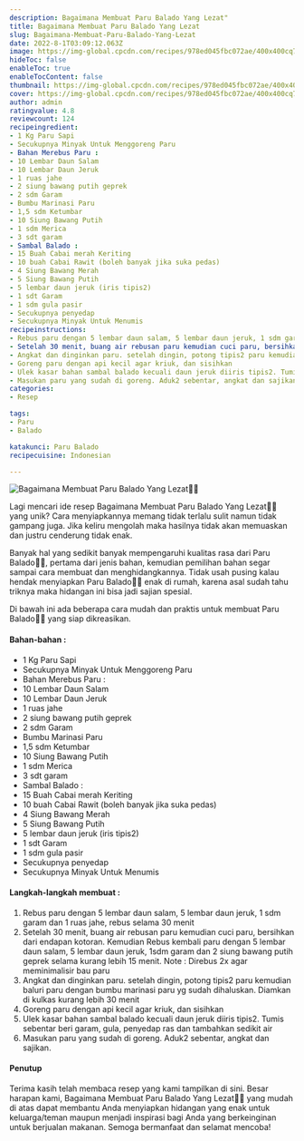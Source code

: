 ```yaml
---
description: Bagaimana Membuat Paru Balado Yang Lezat"
title: Bagaimana Membuat Paru Balado Yang Lezat
slug: Bagaimana-Membuat-Paru-Balado-Yang-Lezat
date: 2022-8-1T03:09:12.063Z
image: https://img-global.cpcdn.com/recipes/978ed045fbc072ae/400x400cq70/photo.jpg
hideToc: false
enableToc: true
enableTocContent: false
thumbnail: https://img-global.cpcdn.com/recipes/978ed045fbc072ae/400x400cq70/photo.jpg
cover: https://img-global.cpcdn.com/recipes/978ed045fbc072ae/400x400cq70/photo.jpg
author: admin
ratingvalue: 4.8
reviewcount: 124
recipeingredient:
- 1 Kg Paru Sapi
- Secukupnya Minyak Untuk Menggoreng Paru
- Bahan Merebus Paru :
- 10 Lembar Daun Salam
- 10 Lembar Daun Jeruk
- 1 ruas jahe
- 2 siung bawang putih geprek
- 2 sdm Garam
- Bumbu Marinasi Paru
- 1,5 sdm Ketumbar
- 10 Siung Bawang Putih
- 1 sdm Merica
- 3 sdt garam
- Sambal Balado :
- 15 Buah Cabai merah Keriting
- 10 buah Cabai Rawit (boleh banyak jika suka pedas)
- 4 Siung Bawang Merah
- 5 Siung Bawang Putih
- 5 lembar daun jeruk (iris tipis2)
- 1 sdt Garam
- 1 sdm gula pasir
- Secukupnya penyedap
- Secukupnya Minyak Untuk Menumis
recipeinstructions:
- Rebus paru dengan 5 lembar daun salam, 5 lembar daun jeruk, 1 sdm garam dan 1 ruas jahe, rebus selama 30 menit
- Setelah 30 menit, buang air rebusan paru kemudian cuci paru, bersihkan dari endapan kotoran. Kemudian Rebus kembali paru dengan 5 lembar daun salam, 5 lembar daun jeruk, 1sdm garam dan 2 siung bawang putih geprek selama kurang lebih 15 menit. Note : Direbus 2x agar meminimalisir bau paru
- Angkat dan dinginkan paru. setelah dingin, potong tipis2 paru kemudian baluri paru dengan bumbu marinasi paru yg sudah dihaluskan. Diamkan di kulkas kurang lebih 30 menit
- Goreng paru dengan api kecil agar kriuk, dan sisihkan
- Ulek kasar bahan sambal balado kecuali daun jeruk diiris tipis2. Tumis sebentar beri garam, gula, penyedap ras dan tambahkan sedikit air
- Masukan paru yang sudah di goreng. Aduk2 sebentar, angkat dan sajikan.
categories:
- Resep

tags:
- Paru
- Balado

katakunci: Paru Balado
recipecuisine: Indonesian

---
```


![Bagaimana Membuat Paru Balado Yang Lezat👩‍🍳](https://img-global.cpcdn.com/recipes/978ed045fbc072ae/400x400cq70/photo.jpg)

Lagi mencari ide resep Bagaimana Membuat Paru Balado Yang Lezat👩‍🍳 yang unik? Cara menyiapkannya memang tidak terlalu sulit namun tidak gampang juga. Jika keliru mengolah maka hasilnya tidak akan memuaskan dan justru cenderung tidak enak.

Banyak hal yang sedikit banyak mempengaruhi kualitas rasa dari Paru Balado👩‍🍳, pertama dari jenis bahan, kemudian pemilihan bahan segar sampai cara membuat dan menghidangkannya. Tidak usah pusing kalau hendak menyiapkan Paru Balado👩‍🍳 enak di rumah, karena asal sudah tahu triknya maka hidangan ini bisa jadi sajian spesial.

Di bawah ini ada beberapa cara mudah dan praktis untuk membuat Paru Balado👩‍🍳 yang siap dikreasikan.

<!--inarticleads1-->

#### Bahan-bahan :

- 1 Kg Paru Sapi
- Secukupnya Minyak Untuk Menggoreng Paru
- Bahan Merebus Paru :
- 10 Lembar Daun Salam
- 10 Lembar Daun Jeruk
- 1 ruas jahe
- 2 siung bawang putih geprek
- 2 sdm Garam
- Bumbu Marinasi Paru
- 1,5 sdm Ketumbar
- 10 Siung Bawang Putih
- 1 sdm Merica
- 3 sdt garam
- Sambal Balado :
- 15 Buah Cabai merah Keriting
- 10 buah Cabai Rawit (boleh banyak jika suka pedas)
- 4 Siung Bawang Merah
- 5 Siung Bawang Putih
- 5 lembar daun jeruk (iris tipis2)
- 1 sdt Garam
- 1 sdm gula pasir
- Secukupnya penyedap
- Secukupnya Minyak Untuk Menumis

<!--inarticleads2-->

#### Langkah-langkah membuat :

1. Rebus paru dengan 5 lembar daun salam, 5 lembar daun jeruk, 1 sdm garam dan 1 ruas jahe, rebus selama 30 menit
1. Setelah 30 menit, buang air rebusan paru kemudian cuci paru, bersihkan dari endapan kotoran. Kemudian Rebus kembali paru dengan 5 lembar daun salam, 5 lembar daun jeruk, 1sdm garam dan 2 siung bawang putih geprek selama kurang lebih 15 menit. Note : Direbus 2x agar meminimalisir bau paru
1. Angkat dan dinginkan paru. setelah dingin, potong tipis2 paru kemudian baluri paru dengan bumbu marinasi paru yg sudah dihaluskan. Diamkan di kulkas kurang lebih 30 menit
1. Goreng paru dengan api kecil agar kriuk, dan sisihkan
1. Ulek kasar bahan sambal balado kecuali daun jeruk diiris tipis2. Tumis sebentar beri garam, gula, penyedap ras dan tambahkan sedikit air
1. Masukan paru yang sudah di goreng. Aduk2 sebentar, angkat dan sajikan.

#### Penutup

Terima kasih telah membaca resep yang kami tampilkan di sini. Besar harapan kami, Bagaimana Membuat Paru Balado Yang Lezat👩‍🍳 yang mudah di atas dapat membantu Anda menyiapkan hidangan yang enak untuk keluarga/teman maupun menjadi inspirasi bagi Anda yang berkeinginan untuk berjualan makanan. Semoga bermanfaat dan selamat mencoba!